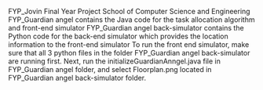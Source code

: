 FYP_Jovin
Final Year Project School of Computer Science and Engineering 
FYP_Guardian angel contains the Java code for the task allocation algorithm and front-end simulator
FYP_Guardian angel back-simulator contains the Python code for the back-end simulator which provides the location information to the front-end simulator
To run the front end simulator, make sure that all 3 python files in the folder FYP_Guardian angel back-simulator are running first. Next, run the initializeGuardianAnngel.java file in FYP_Guardian angel folder, and select Floorplan.png located in FYP_Guardian angel back-simulator folder. 
